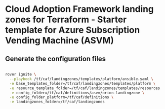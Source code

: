 # Cloud Adoption Framework landing zones for Terraform - Starter template for Azure Subscription Vending Machine (ASVM)

## Generate the configuration files

```bash

rover ignite \
  --playbook /tf/caf/landingzones/templates/platform/ansible.yaml \
  -e base_templates_folder=/tf/caf/landingzones/templates/platform \
  -e resource_template_folder=/tf/caf/landingzones/templates/resources \
  -e config_folder=/tf/caf/definitions/asvm/orion-landingzone \
  -e config_folder_platform=/tf/caf/definitions \
  -e landingzones_folder=/tf/caf/landingzones


```